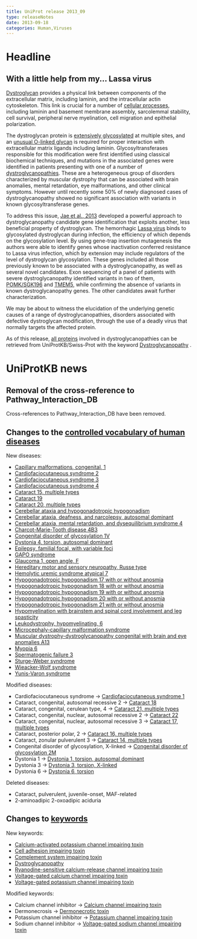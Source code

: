 ```yaml
---
title: UniProt release 2013_09
type: releaseNotes
date: 2013-09-18
categories: Human,Viruses
---
```


# Headline

## With a little help from my... Lassa virus

[Dystroglycan](http://www.uniprot.org/uniprotkb/Q14118) provides a physical link between components of the extracellular matrix, including laminin, and the intracellular actin cytoskeleton. This link is crucial for a number of [cellular processes](http://www.ncbi.nlm.nih.gov/pubmed/20657839,23217742,12797959), including laminin and basement membrane assembly, sarcolemmal stability, cell survival, peripheral nerve myelination, cell migration and epithelial polarization.

The dystroglycan protein is [extensively glycosylated](http://www.ncbi.nlm.nih.gov/pubmed/22770978) at multiple sites, and an [unusual O-linked glycan](http://www.ncbi.nlm.nih.gov/pubmed/23329833,23115008) is required for proper interaction with extracellular matrix ligands including laminin. Glycosyltransferases responsible for this modification were first identified using classical biochemical techniques, and mutations in the associated genes were identified in patients presenting with one of a number of [dystroglycanopathies](http://www.omim.org/search?index=entry&start=1&limit=10&search=mddg%2A&sort=score+desc%2C+prefix_sort+desc&limit=50&field=title&prefix=%23). These are a heterogeneous group of disorders characterized by muscular dystrophy that can be associated with brain anomalies, mental retardation, eye malformations, and other clinical symptoms. However until recently some 50% of newly diagnosed cases of dystroglycanopathy showed no significant association with variants in known glycosyltransferase genes.

To address this issue, [Jae et al., 2013](http://www.ncbi.nlm.nih.gov/pubmed/23519211) developed a powerful approach to dystroglycanopathy candidate gene identification that exploits another, less beneficial property of dystroglycan. The hemorrhagic [Lassa virus](http://viralzone.expasy.org/all_by_species/212.html) binds to glycosylated dystroglycan during infection, the efficiency of which depends on the glycosylation level. By using gene-trap insertion mutagenesis the authors were able to identify genes whose inactivation conferred resistance to Lassa virus infection, which by extension may include regulators of the level of dystroglycan glycosylation. These genes included all those previously known to be associated with a dystroglycanopathy, as well as several novel candidates. Exon sequencing of a panel of patients with severe dystroglycanopathy identified variants in two of them, [POMK/SGK196](http://www.uniprot.org/uniprotkb/Q9H5K3) and [TMEM5](http://www.uniprot.org/uniprotkb/Q9Y2B1), while confirming the absence of variants in known dystroglycanopathy genes. The other candidates await further characterization.

We may be about to witness the elucidation of the underlying genetic causes of a range of dystroglycanopathies, disorders associated with defective dystroglycan modification, through the use of a deadly virus that normally targets the affected protein.

As of this release, [all proteins](http://www.uniprot.org/uniprotkb?query=keyword:KW-1215) involved in dystroglycanopathies can be retrieved from UniProtKB/Swiss-Prot with the keyword [Dystroglycanopathy](http://www.uniprot.org/keywords/KW-1215) .

# UniProtKB news

## Removal of the cross-reference to Pathway_Interaction_DB

Cross-references to Pathway_Interaction_DB have been removed.

## Changes to the [controlled vocabulary of human diseases](https://ftp.uniprot.org/pub/databases/uniprot/current_release/knowledgebase/complete/docs/humdisease)

New diseases:

- [Capillary malformations, congenital, 1](http://www.uniprot.org/diseases/DI-03786)
- [Cardiofaciocutaneous syndrome 2](http://www.uniprot.org/diseases/DI-03779)
- [Cardiofaciocutaneous syndrome 3](http://www.uniprot.org/diseases/DI-03780)
- [Cardiofaciocutaneous syndrome 4](http://www.uniprot.org/diseases/DI-03781)
- [Cataract 15, multiple types](http://www.uniprot.org/diseases/DI-03782)
- [Cataract 19](http://www.uniprot.org/diseases/DI-03783)
- [Cataract 20, multiple types](http://www.uniprot.org/diseases/DI-03776)
- [Cerebellar ataxia and hypogonadotropic hypogonadism](http://www.uniprot.org/diseases/DI-03788)
- [Cerebellar ataxia, deafness, and narcolepsy, autosomal dominant](http://www.uniprot.org/diseases/DI-03793)
- [Cerebellar ataxia, mental retardation, and dysequilibrium syndrome 4](http://www.uniprot.org/diseases/DI-03773)
- [Charcot-Marie-Tooth disease 4B3](http://www.uniprot.org/diseases/DI-03784)
- [Congenital disorder of glycosylation 1V](http://www.uniprot.org/diseases/DI-03774)
- [Dystonia 4, torsion, autosomal dominant](http://www.uniprot.org/diseases/DI-03777)
- [Epilepsy, familial focal, with variable foci](http://www.uniprot.org/diseases/DI-03794)
- [GAPO syndrome](http://www.uniprot.org/diseases/DI-03790)
- [Glaucoma 1, open angle, F](http://www.uniprot.org/diseases/DI-03767)
- [Hereditary motor and sensory neuropathy, Russe type](http://www.uniprot.org/diseases/DI-03795)
- [Hemolytic uremic syndrome atypical 7](http://www.uniprot.org/diseases/DI-03798)
- [Hypogonadotropic hypogonadism 17 with or without anosmia](http://www.uniprot.org/diseases/DI-03768)
- [Hypogonadotropic hypogonadism 18 with or without anosmia](http://www.uniprot.org/diseases/DI-03769)
- [Hypogonadotropic hypogonadism 19 with or without anosmia](http://www.uniprot.org/diseases/DI-03770)
- [Hypogonadotropic hypogonadism 20 with or without anosmia](http://www.uniprot.org/diseases/DI-03771)
- [Hypogonadotropic hypogonadism 21 with or without anosmia](http://www.uniprot.org/diseases/DI-03772)
- [Hypomyelination with brainstem and spinal cord involvement and leg spasticity](http://www.uniprot.org/diseases/DI-03775)
- [Leukodystrophy, hypomyelinating, 6](http://www.uniprot.org/diseases/DI-03778)
- [Microcephaly-capillary malformation syndrome](http://www.uniprot.org/diseases/DI-03797)
- [Muscular dystrophy-dystroglycanopathy congenital with brain and eye anomalies A13](http://www.uniprot.org/diseases/DI-03785)
- [Myopia 6](http://www.uniprot.org/diseases/DI-03792)
- [Spermatogenic failure 3](http://www.uniprot.org/diseases/DI-03796)
- [Sturge-Weber syndrome](http://www.uniprot.org/diseases/DI-03787)
- [Wieacker-Wolf syndrome](http://www.uniprot.org/diseases/DI-03791)
- [Yunis-Varon syndrome](http://www.uniprot.org/diseases/DI-03789)

Modified diseases:

- Cardiofaciocutaneous syndrome -&gt; [Cardiofaciocutaneous syndrome 1](http://www.uniprot.org/diseases/DI-01318)
- Cataract, congenital, autosomal recessive 2 -&gt; [Cataract 18](http://www.uniprot.org/diseases/DI-03191)
- Cataract, congenital, cerulean type, 4 -&gt; [Cataract 21, multiple types](http://www.uniprot.org/diseases/DI-01394)
- Cataract, congenital, nuclear, autosomal recessive 2 -&gt; [Cataract 22](http://www.uniprot.org/diseases/DI-01233)
- Cataract, congenital, nuclear, autosomal recessive 3 -&gt; [Cataract 17, multiple types](http://www.uniprot.org/diseases/DI-01234)
- Cataract, posterior polar, 2 -&gt; [Cataract 16, multiple types](http://www.uniprot.org/diseases/DI-02998)
- Cataract, zonular pulverulent 3 -&gt; [Cataract 14, multiple types](http://www.uniprot.org/diseases/DI-02471)
- Congenital disorder of glycosylation, X-linked -&gt; [Congenital disorder of glycosylation 2M](http://www.uniprot.org/diseases/DI-03722)
- Dystonia 1 -&gt; [Dystonia 1, torsion, autosomal dominant](http://www.uniprot.org/diseases/DI-00413)
- Dystonia 3 -&gt; [Dystonia 3, torsion, X-linked](http://www.uniprot.org/diseases/DI-00414)
- Dystonia 6 -&gt; [Dystonia 6, torsion](http://www.uniprot.org/diseases/DI-00416)

Deleted diseases:

- Cataract, pulverulent, juvenile-onset, MAF-related
- 2-aminoadipic 2-oxoadipic aciduria

## Changes to [keywords](https://ftp.uniprot.org/pub/databases/uniprot/current_release/knowledgebase/complete/docs/keywlist)

New keywords:

- [Calcium-activated potassium channel impairing toxin](http://www.uniprot.org/keywords/KW-1221)
- [Cell adhesion impairing toxin](http://www.uniprot.org/keywords/KW-1217)
- [Complement system impairing toxin](http://www.uniprot.org/keywords/KW-1216)
- [Dystroglycanopathy](http://www.uniprot.org/keywords/KW-1215)
- [Ryanodine-sensitive calcium-release channel impairing toxin](http://www.uniprot.org/keywords/KW-1219)
- [Voltage-gated calcium channel impairing toxin](http://www.uniprot.org/keywords/KW-1218)
- [Voltage-gated potassium channel impairing toxin](http://www.uniprot.org/keywords/KW-1220)

Modified keywords:

- Calcium channel inhibitor -&gt; [Calcium channel impairing toxin](http://www.uniprot.org/keywords/KW-0108)
- Dermonecrosis -&gt; [Dermonecrotic toxin](http://www.uniprot.org/keywords/KW-1061)
- Potassium channel inhibitor -&gt; [Potassium channel impairing toxin](http://www.uniprot.org/keywords/KW-0632)
- Sodium channel inhibitor -&gt; [Voltage-gated sodium channel impairing toxin](http://www.uniprot.org/keywords/KW-0738)

